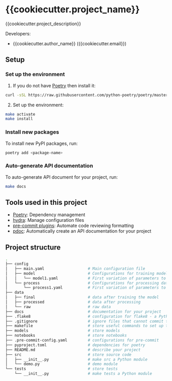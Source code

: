 # {{cookiecutter.project_name}}

{{cookiecutter.project_description}}

Developers:

- {{cookiecutter.author_name}} ({{cookiecutter.email}})


## Setup

### Set up the environment
1. If you do not have [Poetry](https://python-poetry.org/docs/#installation) then
   install it:
```bash
curl -sSL https://raw.githubusercontent.com/python-poetry/poetry/master/get-poetry.py | python -
```
2. Set up the environment:
```bash
make activate
make install
```

### Install new packages
To install new PyPI packages, run:
```bash
poetry add <package-name>
```

### Auto-generate API documentation

To auto-generate API document for your project, run:

```bash
make docs
```

## Tools used in this project
* [Poetry](https://towardsdatascience.com/how-to-effortlessly-publish-your-python-package-to-pypi-using-poetry-44b305362f9f): Dependency management
* [hydra](https://hydra.cc/): Manage configuration files
* [pre-commit plugins](https://pre-commit.com/): Automate code reviewing formatting
* [pdoc](https://github.com/pdoc3/pdoc): Automatically create an API documentation for your project

## Project structure
```bash
.
├── config
│   ├── main.yaml                   # Main configuration file
│   ├── model                       # Configurations for training model
│   │   └── model1.yaml             # First variation of parameters to train model
│   └── process                     # Configurations for processing data
│       └── process1.yaml           # First variation of parameters to process data
├── data
│   ├── final                       # data after training the model
│   ├── processed                   # data after processing
│   └── raw                         # raw data
├── docs                            # documentation for your project
├── .flake8                         # configuration for flake8 - a Python formatter tool
├── .gitignore                      # ignore files that cannot commit to Git
├── makefile                        # store useful commands to set up the environment
├── models                          # store models
├── notebooks                       # store notebooks
├── .pre-commit-config.yaml         # configurations for pre-commit
├── pyproject.toml                  # dependencies for poetry
├── README.md                       # describe your project
├── src                             # store source code
│   ├── __init__.py                 # make src a Python module
│   └── demo.py                     # demo module
└── tests                           # store tests
    └── __init__.py                 # make tests a Python module
```
